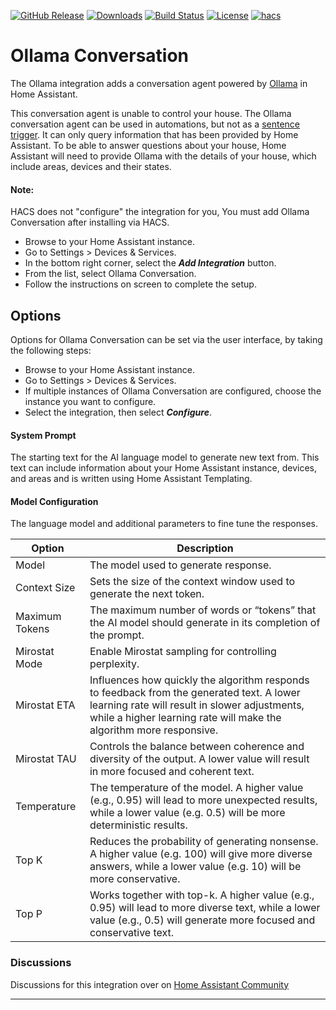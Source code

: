 [![GitHub Release](https://img.shields.io/github/release/ej52/hass-ollama-conversation.svg?style=flat-square)](https://github.com/ej52/hass-ollama-conversation/releases)
[![Downloads](https://img.shields.io/github/downloads/ej52/hass-ollama-conversation/total?style=flat-square)](https://github.com/ej52/hass-ollama-conversation/releases)
[![Build Status](https://img.shields.io/github/actions/workflow/status/ej52/hass-ollama-conversation/validate.yml?style=flat-square)](https://github.com/ej52/hass-ollama-conversation/actions/workflows/validate.yaml)
[![License](https://img.shields.io/github/license/ej52/hass-ollama-conversation.svg?style=flat-square)](LICENSE)
[![hacs](https://img.shields.io/badge/HACS-default-orange.svg?style=flat-square)](https://hacs.xyz)

# Ollama Conversation

The Ollama integration adds a conversation agent powered by [Ollama][ollama] in Home Assistant.

This conversation agent is unable to control your house. The Ollama conversation agent can be used in automations, but not as a [sentence trigger][sentence-trigger]. It can only query information that has been provided by Home Assistant. To be able to answer questions about your house, Home Assistant will need to provide Ollama with the details of your house, which include areas, devices and their states.

#### Note:
HACS does not "configure" the integration for you, You must add Ollama Conversation after installing via HACS.

* Browse to your Home Assistant instance.
* Go to Settings > Devices & Services.
* In the bottom right corner, select the ___Add Integration___ button.
* From the list, select Ollama Conversation.
* Follow the instructions on screen to complete the setup.

## Options
Options for Ollama Conversation can be set via the user interface, by taking the following steps:

* Browse to your Home Assistant instance.
* Go to Settings > Devices & Services.
* If multiple instances of Ollama Conversation are configured, choose the instance you want to configure.
* Select the integration, then select ___Configure___.

#### System Prompt
The starting text for the AI language model to generate new text from. This text can include information about your Home Assistant instance, devices, and areas and is written using Home Assistant Templating.

#### Model Configuration
The language model and additional parameters to fine tune the responses.

| Option                   | Description                                                                                                                                                                                                         |
| ------------------------ | ------------------------------------------------------------------------------------------------------------------------------------------------------------------------------------------------------------------- |
| Model                    | The model used to generate response.                                                                                                                                                                                |
| Context Size             | Sets the size of the context window used to generate the next token.                                                                                                                                                |
| Maximum Tokens           | The maximum number of words or “tokens” that the AI model should generate in its completion of the prompt.                                                                                                          |
| Mirostat Mode            | Enable Mirostat sampling for controlling perplexity.                                                                                                                                                                |
| Mirostat ETA             | Influences how quickly the algorithm responds to feedback from the generated text. A lower learning rate will result in slower adjustments, while a higher learning rate will make the algorithm more responsive.   |
| Mirostat TAU             | Controls the balance between coherence and diversity of the output. A lower value will result in more focused and coherent text.                                                                                    |
| Temperature              | The temperature of the model. A higher value (e.g., 0.95) will lead to more unexpected results, while a lower value (e.g. 0.5) will be more deterministic results.                                                  |
| Top K                    | Reduces the probability of generating nonsense. A higher value (e.g. 100) will give more diverse answers, while a lower value (e.g. 10) will be more conservative.                                                  |
| Top P                    | Works together with top-k. A higher value (e.g., 0.95) will lead to more diverse text, while a lower value (e.g., 0.5) will generate more focused and conservative text.                                            |

### Discussions
Discussions for this integration over on [Home Assistant Community][discussions]

***

[ollama]: https://ollama.ai/
[ollama-github]: https://github.com/jmorganca/ollama
[sentence-trigger]: https://www.home-assistant.io/docs/automation/trigger/#sentence-trigger
[discussions]: https://community.home-assistant.io/t/custom-integration-ollama-conversation/636103